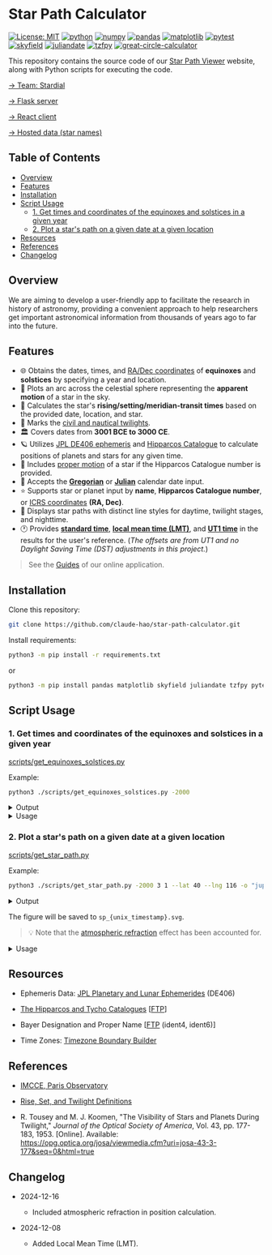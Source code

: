 # Star Path Calculator

[![License: MIT](https://img.shields.io/badge/License-MIT-yellow.svg)](./LICENSE)
[![python](https://img.shields.io/badge/Python-3.10,_3.11-3776AB?logo=python&logoColor=white)](https://www.python.org)
[![numpy](https://img.shields.io/badge/Numpy-2.0.1-013243?logo=numpy&logoColor=white)](https://numpy.org)
[![pandas](https://img.shields.io/badge/Pandas-2.2.2-150458?logo=Pandas&logoColor=white)](https://pandas.pydata.org)
[![matplotlib](https://img.shields.io/badge/Matplotlib-3.9.1.post1-12557C)](https://matplotlib.org)
[![pytest](https://img.shields.io/badge/pytest-8.3.4-0A9EDC)](https://pytest.org/)
[![skyfield](https://img.shields.io/badge/Skyfield-1.49-BD9354)](https://rhodesmill.org/skyfield)
[![juliandate](https://img.shields.io/badge/Juliandate-1.0.4-BD9354)](https://pypi.org/project/juliandate)
[![tzfpy](https://img.shields.io/badge/tzfpy-0.15.5-blue)](https://github.com/ringsaturn/tzfpy)
[![great-circle-calculator](https://img.shields.io/badge/Great_Circle_Calculator-1.3.1-brightgreen)](https://github.com/seangrogan/great_circle_calculator)

This repository contains the source code of our [Star Path Viewer](https://star-path-viewer.pages.dev/) website, along with Python scripts for executing the code.

[→ Team: Stardial](https://github.com/stardial-astro)

[→ Flask server](https://github.com/lydiazly/star-path-calculator-flask)

[→ React client](https://github.com/stardial-astro/star-path-viewer)

[→ Hosted data (star names)](https://github.com/stardial-astro/star-path-data)

## Table of Contents<!-- omit in toc -->

- [Overview](#overview)
- [Features](#features)
- [Installation](#installation)
- [Script Usage](#script-usage)
  - [1. Get times and coordinates of the equinoxes and solstices in a given year](#1-get-times-and-coordinates-of-the-equinoxes-and-solstices-in-a-given-year)
  - [2. Plot a star's path on a given date at a given location](#2-plot-a-stars-path-on-a-given-date-at-a-given-location)
- [Resources](#resources)
- [References](#references)
- [Changelog](#changelog)

## Overview

We are aiming to develop a user-friendly app to facilitate the research in history of astronomy, providing a convenient approach to help researchers get important astronomical information from thousands of years ago to far into the future.

## Features

- :globe_with_meridians: Obtains the dates, times, and [RA/Dec coordinates](https://en.wikipedia.org/wiki/Equatorial_coordinate_system) of **equinoxes** and **solstices** by specifying a year and location.
- :dizzy: Plots an arc across the celestial sphere representing the **apparent motion** of a star in the sky.
- :sunrise: Calculates the star's **rising/setting/meridian-transit times** based on the provided date, location, and star.
- :sunrise_over_mountains: Marks the [civil and nautical twilights](https://en.wikipedia.org/wiki/Twilight).
- :classical_building: Covers dates from **3001 BCE to 3000 CE**.
- :ringed_planet: Utilizes [JPL DE406 ephemeris](https://ssd.jpl.nasa.gov/planets/eph_export.html) and [Hipparcos Catalogue](https://www.cosmos.esa.int/web/hipparcos/home) to calculate positions of planets and stars for any given time.
- :telescope: Includes [proper motion](https://en.wikipedia.org/wiki/Proper_motion) of a star if the Hipparcos Catalogue number is provided.
- :calendar: Accepts the **[Gregorian](https://en.wikipedia.org/wiki/Gregorian_calendar)** or **[Julian](https://en.wikipedia.org/wiki/Julian_calendar)** calendar date input.
- :star: Supports star or planet input by **name**, **Hipparcos Catalogue number**, or [ICRS coordinates](https://en.wikipedia.org/wiki/International_Celestial_Reference_System_and_its_realizations) **(RA, Dec)**.
- :night_with_stars: Displays star paths with distinct line styles for daytime, twilight stages, and nighttime.
- :clock1: Provides **[standard time](https://en.wikipedia.org/wiki/Standard_time)**, **[local mean time (LMT)](https://en.wikipedia.org/wiki/Local_mean_time)**, and **[UT1 time](https://en.wikipedia.org/wiki/Universal_Time)** in the results for the user's reference. (*The offsets are from UT1 and no Daylight Saving Time (DST) adjustments in this project.*)

> See the [Guides](https://github.com/stardial-astro/star-path-viewer/wiki/1.-Guides) of our online application.

## Installation

Clone this repository:

```sh
git clone https://github.com/claude-hao/star-path-calculator.git
```

Install requirements:

```sh
python3 -m pip install -r requirements.txt
```

or

```sh
python3 -m pip install pandas matplotlib skyfield juliandate tzfpy pytest
```

## Script Usage

### 1. Get times and coordinates of the equinoxes and solstices in a given year

[scripts/get_equinoxes_solstices.py](./scripts/get_equinoxes_solstices.py)

Example:

```bash
python3 ./scripts/get_equinoxes_solstices.py -2000
```

<details>
<summary>Output</summary>

```text
Dates, times, and ICRS coordinates (J2000) of the equinoxes and solstices in 2001 BCE:

[Vernal Equinox]   -2000-03-21 04:40:19.602 (UT1)
                   ra = 52.962, dec = 19.517

[Summer Solstice]  -2000-06-23 11:32:34.141 (UT1)
                   ra = 147.791, dec = 13.371

[Autumnal Equinox] -2000-09-22 05:50:58.094 (UT1)
                   ra = 232.955, dec = -19.515

[Winter Solstice]  -2000-12-19 15:18:26.852 (UT1)
                   ra = 327.784, dec = -13.373
```

</details>

<details>
<summary>Usage</summary>

```text
usage: python3 get_equinoxes_solstices.py [-h] [year]

Specify a year to obtain the dates, times, and coordinates in RA and Dec of the equinoxes and solstices in that year.

positional arguments:
  year        int, 0 is 1 BCE (default: this year)

options:
  -h, --help  show this help message and exit

year range:
  -2999/+2999 (Gregorian)
examples:
  # The current year:
  python3 get_equinoxes_solstices.py

  # The equinoxes and solstices of 2001 BCE:
  python3 get_equinoxes_solstices.py -2000
```

</details>

### 2. Plot a star's path on a given date at a given location

[scripts/get_star_path.py](./scripts/get_star_path.py)

Example:

```bash
python3 ./scripts/get_star_path.py -2000 3 1 --lat 40 --lng 116 -o "jupiter"
```

<details>
<summary>Output</summary>

```text
[Date (Gregorian)] 1 Mar 2001 BCE
[Location]         lat/lng = 40.000/116.000
[Celestial Object] Jupiter

[Point Details]
R:
  alt = 0.000
  az  = 122.000
  time_standard   (Gregorian) = -2000-03-01 03:41:22 UT1+08:00
  time_local_mean (Gregorian) = -2000-03-01 03:25:22
  time_ut1        (Gregorian) = -2000-02-29 19:41:22
  time_standard   (Julian)    = -2000-03-18 03:41:22 UT1+08:00
  time_local_mean (Julian)    = -2000-03-18 03:25:22
  time_ut1        (Julian)    = -2000-03-17 19:41:22
D1:
  alt = 17.774
  az  = 146.437
  time_standard   (Gregorian) = -2000-03-01 05:54:05 UT1+08:00
  time_local_mean (Gregorian) = -2000-03-01 05:38:05
  time_ut1        (Gregorian) = -2000-02-29 21:54:05
  time_standard   (Julian)    = -2000-03-18 05:54:05 UT1+08:00
  time_local_mean (Julian)    = -2000-03-18 05:38:05
  time_ut1        (Julian)    = -2000-03-17 21:54:05
D2:
  alt = 20.787
  az  = 153.305
  time_standard   (Gregorian) = -2000-03-01 06:25:25 UT1+08:00
  time_local_mean (Gregorian) = -2000-03-01 06:09:25
  time_ut1        (Gregorian) = -2000-02-29 22:25:25
  time_standard   (Julian)    = -2000-03-18 06:25:25 UT1+08:00
  time_local_mean (Julian)    = -2000-03-18 06:09:25
  time_ut1        (Julian)    = -2000-03-17 22:25:25
D3:
  alt = 22.868
  az  = 159.596
  time_standard   (Gregorian) = -2000-03-01 06:52:35 UT1+08:00
  time_local_mean (Gregorian) = -2000-03-01 06:36:35
  time_ut1        (Gregorian) = -2000-02-29 22:52:35
  time_standard   (Julian)    = -2000-03-18 06:52:35 UT1+08:00
  time_local_mean (Julian)    = -2000-03-18 06:36:35
  time_ut1        (Julian)    = -2000-03-17 22:52:35
T:
  alt = 25.682
  az  = 180.000
  time_standard   (Gregorian) = -2000-03-01 08:15:01 UT1+08:00
  time_local_mean (Gregorian) = -2000-03-01 07:59:01
  time_ut1        (Gregorian) = -2000-03-01 00:15:01
  time_standard   (Julian)    = -2000-03-18 08:15:01 UT1+08:00
  time_local_mean (Julian)    = -2000-03-18 07:59:01
  time_ut1        (Julian)    = -2000-03-18 00:15:01
S:
  alt = 0.000
  az  = 238.003
  time_standard   (Gregorian) = -2000-03-01 12:48:40 UT1+08:00
  time_local_mean (Gregorian) = -2000-03-01 12:32:40
  time_ut1        (Gregorian) = -2000-03-01 04:48:40
  time_standard   (Julian)    = -2000-03-18 12:48:40 UT1+08:00
  time_local_mean (Julian)    = -2000-03-18 12:32:40
  time_ut1        (Julian)    = -2000-03-18 04:48:40
```

</details>

The figure will be saved to `sp_{unix_timestamp}.svg`.

> :bulb: Note that the [atmospheric refraction](https://en.wikipedia.org/wiki/Atmospheric_refraction) effect has been accounted for.

<details>
<summary>Usage</summary>

```text
usage: python3 get_star_path.py [-h] [--lat float] [--lng float] [-o str] [-j] [--name] [--no-svg] [year] [month] [day]

Specify a local date, location, and celestial object to draw the star path. Daylight Saving Time (DST) is ignored.

positional arguments:
  year                  int, 0 is 1 BCE (default: this year)
  month                 e.g., January|Jan|1 (default: this month, or January if the year is provided)
  day                   int (default: today, or 1 if the year is provided)

options:
  -h, --help            show this help message and exit
  --lat float           latitude in decimal degrees (default: 39.9042)
  --lng float, --lon float
                        longitude in decimal degrees (default: 116.4074)
  -o str, --obj str     planet name, Hipparcos Catalogue number, or the ICRS coordinates in the format 'ra,dec' (default: Mars)
  -j, --julian          use Julian calendar (default: Gregorian calendar)
  --name                print the proper name or the Bayer designation, if available (default: False)
  --no-svg              do not export the SVG image (default: export SVG)

date range:
  -3000-01-29/+3000-05-06 (Gregorian)
examples:
  # Plot the star path of Mars:
  python3 get_star_path.py -o mars

  # Plot the star path of Vega by giving its Hipparcos Catalogue number:
  python3 get_star_path.py -o 91262

  # Plot the star path by giving the star's ICRS coordinates (RA, Dec):
  python3 get_star_path.py -o 310.7,-5.1
```

</details>

## Resources

- Ephemeris Data: [JPL Planetary and Lunar Ephemerides](https://ssd.jpl.nasa.gov/planets/eph_export.html) (DE406)

- [The Hipparcos and Tycho Catalogues](https://www.cosmos.esa.int/web/hipparcos/catalogues) [[FTP](https://cdsarc.cds.unistra.fr/ftp/cats/I/239)]

- Bayer Designation and Proper Name [[FTP](https://cdsarc.cds.unistra.fr/ftp/I/239/version_cd/tables) (ident4, ident6)]

- Time Zones: [Timezone Boundary Builder](https://github.com/evansiroky/timezone-boundary-builder)

## References

- [IMCCE, Paris Observatory](https://www.imcce.fr)

- [Rise, Set, and Twilight Definitions](https://aa.usno.navy.mil/faq/RST_defs)

- R. Tousey and M. J. Koomen, "The Visibility of Stars and Planets During Twilight," *Journal of the Optical Society of America*, Vol. 43, pp. 177-183, 1953. [Online]. Available: <https://opg.optica.org/josa/viewmedia.cfm?uri=josa-43-3-177&seq=0&html=true>

## Changelog

- 2024-12-16
  - Included atmospheric refraction in position calculation.

- 2024-12-08
  - Added Local Mean Time (LMT).
